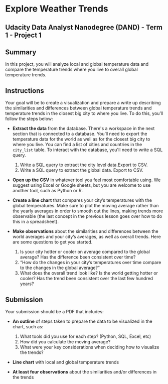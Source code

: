 # Explore Weather Trends
## Udacity Data Analyst Nanodegree (DAND) - Term 1 - Project 1
## Summary
In this project, you will analyze local and global temperature data and compare the temperature trends where you live to overall global temperature trends.

## Instructions

  Your goal will be to create a visualization and prepare a write up describing the similarities and differences between global temperature trends and temperature trends in the closest big city to where you live. To do this, you’ll follow the steps below:

 * <b>Extract the data</b> from the database. There's a workspace in the next section that is connected to a database. You’ll need to export the temperature data for the world as well as for the closest big city to where you live. You can find a list of cities and countries in the `city_list` table. To interact with the database, you'll need to write a SQL query.
  
    1. Write a SQL query to extract the city level data.Export to CSV.
    2. Write a SQL query to extract the global data. Export to CSV.
   
 * <b>Open up the CSV</b> in whatever tool you feel most comfortable using. We suggest using Excel or Google sheets, but you are welcome to use another tool, such as Python or R.
  
 * <b>Create a line chart</b> that compares your city’s temperatures with the global temperatures. Make sure to plot the moving average rather than the yearly averages in order to smooth out the lines, making trends more observable (the last concept in the previous lesson goes over how to do this in a spreadsheet).
  
 * <b>Make observations</b> about the similarities and differences between the world averages and your city’s averages, as well as overall trends. Here are some questions to get you started.
  
     1. Is your city hotter or cooler on average compared to the global average? Has the difference been consistent over time?
     2. “How do the changes in your city’s temperatures over time compare to the changes in the global average?”
     3. What does the overall trend look like? Is the world getting hotter or cooler? Has the trend been consistent over the last few hundred years?

## Submission
Your submission should be a PDF that includes:

 * <b>An outline</b> of steps taken to prepare the data to be visualized in the chart, such as:
  
      1. What tools did you use for each step? (Python, SQL, Excel, etc)
      2. How did you calculate the moving average?
      3. What were your key considerations when deciding how to visualize the trends?

 * <b>Line chart</b> with local and global temperature trends
  
 * <b>At least four observations</b> about the similarities and/or differences in the trends